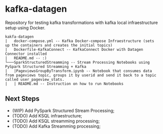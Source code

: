 # kafka-datagen
Repository for testing kafka transformations with kafka local infraestructure setup using Docker.

```
kakfa-datagen
|   docker-compose.yml -- Kafka Docker-compose Infraestructure (sets up the containers and creates the initial topics)
|   Dockerfile-KafkaConnect -- KafkaConnect Docker with Datagen Connector installed 
|   README.md -- :)
└───SparkStructuredStreamming -- Stream Processing Notebooks using PySpark Structured Streamming + Kafka
|   |PageviewsGroupByTransform.ipynb -- Notebook that consumes data from pageviews topic, groups it by userid and send it back to a topic called user_pageview_stats.
|   | README.md -- Instruction on how to run Notebooks
```

## Next Steps
* (WIP) Add PySpark Structured Stream Processing;
* (TODO) Add KSQL infraestructure;
* (TODO) Add KSQL streamming processing;
* (TODO) Add Kafka Streamming processing;